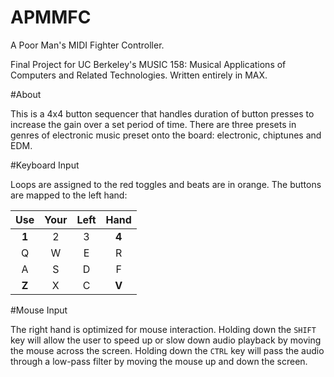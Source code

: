 # APMMFC
A Poor Man's MIDI Fighter Controller. 

Final Project for UC Berkeley's MUSIC 158: Musical Applications of Computers and Related Technologies. Written entirely in MAX.

#About

This is a 4x4 button sequencer that handles duration of button presses to increase the gain over a set period of time. There are three presets in genres of electronic music preset onto the board: electronic, chiptunes and EDM. 

#Keyboard Input

Loops are assigned to the red toggles and beats are in orange. The buttons are mapped to the left hand:

|  Use  | Your  | Left  | Hand  |
| :---: |:-----:| :----:|:-----:|
| **1**	| 2	    | 3     | **4** |
| Q     | W     |	E   | R     |
| A     | S     |	D   | F     |
| **Z** | X     |	C   | **V** |




#Mouse Input

The right hand is optimized for mouse interaction. Holding down the `SHIFT` key will allow the user to speed up or slow down audio playback by moving the mouse across the screen.
Holding down the `CTRL` key will pass the audio through a low-pass filter by moving the mouse up and down the screen.